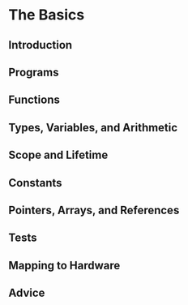 # The Basics

## Introduction

## Programs

## Functions

## Types, Variables, and Arithmetic

## Scope and Lifetime

## Constants

## Pointers, Arrays, and References

## Tests

## Mapping to Hardware

## Advice
